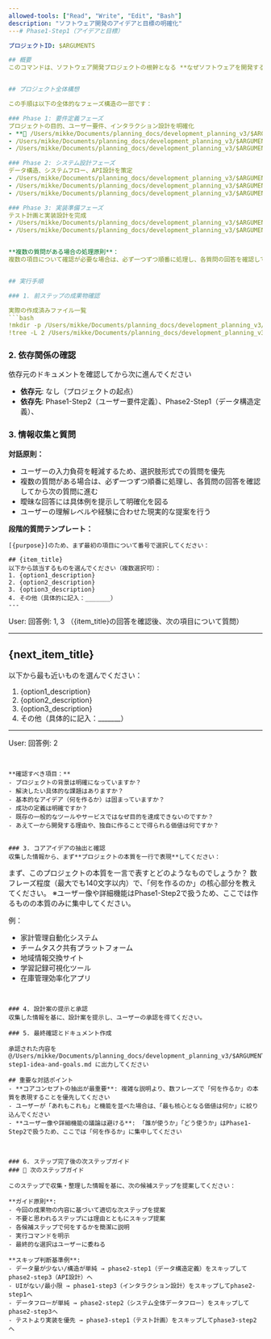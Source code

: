 ```yaml
---
allowed-tools: ["Read", "Write", "Edit", "Bash"]
description: "ソフトウェア開発のアイデアと目標の明確化"
---# Phase1-Step1（アイデアと目標）

プロジェクトID: $ARGUMENTS

## 概要
このコマンドは、ソフトウェア開発プロジェクトの根幹となる **なぜソフトウェアを開発するのか** という動機と、**達成したい素朴なアイデアと最終目標** を明確に言語化します。


## プロジェクト全体構想

この手順は以下の全体的なフェーズ構造の一部です：

### Phase 1: 要件定義フェーズ
プロジェクトの目的、ユーザー要件、インタラクション設計を明確化
- **🎯 /Users/mikke/Documents/planning_docs/development_planning_v3/$ARGUMENTS/phase1-step1-idea-and-goals.md** # アイデアと目標の明確化 ← **現在のステップ**
- /Users/mikke/Documents/planning_docs/development_planning_v3/$ARGUMENTS/phase1-step2-user-requirements.md # ユーザー要件定義
- /Users/mikke/Documents/planning_docs/development_planning_v3/$ARGUMENTS/phase1-step3-user-interaction.md # ユーザーインタラクション設計

### Phase 2: システム設計フェーズ
データ構造、システムフロー、API設計を策定
- /Users/mikke/Documents/planning_docs/development_planning_v3/$ARGUMENTS/phase2-step1-data-structure.md # データ構造定義
- /Users/mikke/Documents/planning_docs/development_planning_v3/$ARGUMENTS/phase2-step2-system-dataflow.md # システム全体データフロー設計
- /Users/mikke/Documents/planning_docs/development_planning_v3/$ARGUMENTS/phase2-step3-api-design.md # API設計（個別API）

### Phase 3: 実装準備フェーズ
テスト計画と実装設計を完成
- /Users/mikke/Documents/planning_docs/development_planning_v3/$ARGUMENTS/phase3-step1-test-plan.md # テスト計画策定
- /Users/mikke/Documents/planning_docs/development_planning_v3/$ARGUMENTS/phase3-step2-implementation-design.md # 実装設計


**複数の質問がある場合の処理原則**：
複数の項目について確認が必要な場合は、必ず一つずつ順番に処理し、各質問の回答を確認してから次の質問に進む。一度に全ての質問を提示することは避け、段階的なアプローチを取る。


## 実行手順

### 1. 前ステップの成果物確認

実際の作成済みファイル一覧
```bash
!mkdir -p /Users/mikke/Documents/planning_docs/development_planning_v3/$ARGUMENTS
!tree -L 2 /Users/mikke/Documents/planning_docs/development_planning_v3/$ARGUMENTS | ls -l /Users/mikke/Documents/planning_docs/development_planning_v3/$ARGUMENTS
```

### 2. 依存関係の確認

依存元のドキュメントを確認してから次に進んでください


- **依存元**: なし（プロジェクトの起点）
- **依存先**: Phase1-Step2（ユーザー要件定義）、Phase2-Step1（データ構造定義）、
### 3. 情報収集と質問

**対話原則：**
- ユーザーの入力負荷を軽減するため、選択肢形式での質問を優先
- 複数の質問がある場合は、必ず一つずつ順番に処理し、各質問の回答を確認してから次の質問に進む
- 曖昧な回答には具体例を提示して明確化を図る
- ユーザーの理解レベルや経験に合わせた現実的な提案を行う

**段階的質問テンプレート：**
```
[{purpose}]のため、まず最初の項目について番号で選択してください：

## {item_title}
以下から該当するものを選んでください（複数選択可）：
1. {option1_description}
2. {option2_description}
3. {option3_description}
4. その他（具体的に記入：_______）
---
```

User: 回答例: 1, 3
（{item_title}の回答を確認後、次の項目について質問）

---

## {next_item_title}
以下から最も近いものを選んでください：
1. {option1_description}
2. {option2_description}
3. {option3_description}
4. その他（具体的に記入：_______）

---
User: 回答例: 2
```


**確認すべき項目：**
- プロジェクトの背景は明確になっていますか？
- 解決したい具体的な課題はありますか？
- 基本的なアイデア（何を作るか）は固まっていますか？
- 成功の定義は明確ですか？
- 既存の一般的なツールやサービスではなぜ目的を達成できないのですか？
- あえて一から開発する理由や、独自に作ることで得られる価値は何ですか？


### 3. コアアイデアの抽出と確認
収集した情報から、まず**プロジェクトの本質を一行で表現**してください：

```
まず、このプロジェクトの本質を一言で表すとどのようなものでしょうか？
数フレーズ程度（最大でも140文字以内）で、「何を作るのか」の核心部分を教えてください。
※ユーザー像や詳細機能はPhase1-Step2で扱うため、ここでは作るものの本質のみに集中してください。

例：
- 家計管理自動化システム
- チームタスク共有プラットフォーム  
- 地域情報交換サイト
- 学習記録可視化ツール
- 在庫管理効率化アプリ
```


### 4. 設計案の提示と承認
収集した情報を基に、設計案を提示し、ユーザーの承認を得てください。

### 5. 最終確認とドキュメント作成

承認された内容を @/Users/mikke/Documents/planning_docs/development_planning_v3/$ARGUMENTS/phase1-step1-idea-and-goals.md に出力してください

## 重要な対話ポイント
- **コアコンセプトの抽出が最重要**: 複雑な説明より、数フレーズで「何を作るか」の本質を表現することを優先してください
- ユーザーが「あれもこれも」と機能を並べた場合は、「最も核心となる価値は何か」に絞り込んでください  
- **ユーザー像や詳細機能の議論は避ける**: 「誰が使うか」「どう使うか」はPhase1-Step2で扱うため、ここでは「何を作るか」に集中してください



### 6. ステップ完了後の次ステップガイド
### 🚀 次のステップガイド

このステップで収集・整理した情報を基に、次の候補ステップを提案してください：

**ガイド原則**:
- 今回の成果物の内容に基づいて適切な次ステップを提案
- 不要と思われるステップには理由とともにスキップ提案
- 各候補ステップで何をするかを簡潔に説明
- 実行コマンドを明示
- 最終的な選択はユーザーに委ねる

**スキップ判断基準例**:
- データ量が少ない/構造が単純 → phase2-step1（データ構造定義）をスキップしてphase2-step3（API設計）へ
- UIがない/最小限 → phase1-step3（インタラクション設計）をスキップしてphase2-step1へ
- データフローが単純 → phase2-step2（システム全体データフロー）をスキップしてphase2-step3へ
- テストより実装を優先 → phase3-step1（テスト計画）をスキップしてphase3-step2へ

